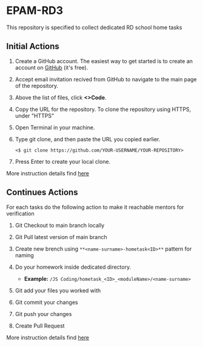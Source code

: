 # EPAM-RD3
This repository is specified to collect dedicated RD school home tasks


## Initial Actions

1. Create a GitHub account. The easiest way to get started is to create an account on [GitHub](https://GitHub.com) (it's free).
2. Accept email invitation recived from GitHub to navigate to the main page of the repository.
3. Above the list of files, click **<>Code**.
4. Copy the URL for the repository. To clone the repository using HTTPS, under "HTTPS"
5. Open Terminal in your machine.
6. Type git clone, and then paste the URL you copied earlier.

    ```<$ git clone https://github.com/YOUR-USERNAME/YOUR-REPOSITORY>```

8. Press Enter to create your local clone.

More instruction details find [here](https://docs.github.com/en/repositories/creating-and-managing-repositories/cloning-a-repository)

## Continues Actions
For each tasks do the following action to make it reachable mentors for verification

1. Git Checkout to main branch locally

2. Git Pull latest version of main branch
3. Create new brench using ```**<name-surname>-hometask<ID>**``` pattern for naming
4. Do your homework inside dedicated directory. 
   * **Example:** ```/JS Coding/hometask_<ID>_<moduleName>/<name-surname>```
6. Git add your files you worked with
7. Git commit your changes
8. Git push your changes
9. Create Pull Request
  
More instruction details find [here](https://docs.github.com/en/pull-requests/collaborating-with-pull-requests/proposing-changes-to-your-work-with-pull-requests/creating-a-pull-request-from-a-fork)
